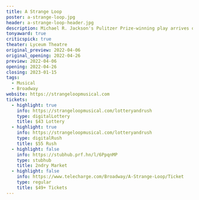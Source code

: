 ```yaml
---
title: A Strange Loop
poster: a-strange-loop.jpg
header: a-strange-loop-header.jpg
description: Michael R. Jackson's Pulitzer Prize-winning play arrives on Broadway.
tonyaward: true
criticspick: true
theater: Lyceum Theatre
original_preview: 2022-04-06
original_opening: 2022-04-26
preview: 2022-04-06
opening: 2022-04-26
closing: 2023-01-15
tags: 
  - Musical
  - Broadway
website: https://strangeloopmusical.com
tickets: 
  - highlight: true
    info: https://strangeloopmusical.com/lotteryandrush
    type: digitalLottery
    title: $43 Lottery
  - highlight: true
    info: https://strangeloopmusical.com/lotteryandrush
    type: digitalRush
    title: $55 Rush
  - highlight: false
    info: https://stubhub.prf.hn/l/6PpqnMP
    type: stubhub
    title: 2ndry Market
  - highlight: false
    info: https://www.telecharge.com/Broadway/A-Strange-Loop/Ticket
    type: regular
    title: $49+ Tickets
---
```

